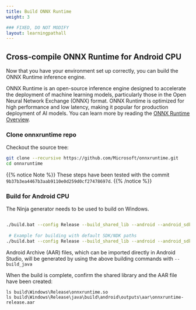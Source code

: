 ```yaml
---
title: Build ONNX Runtime
weight: 3

### FIXED, DO NOT MODIFY
layout: learningpathall
---
```


## Cross-compile ONNX Runtime for Android CPU

Now that you have your environment set up correctly, you can build the ONNX Runtime inference engine. 

ONNX Runtime is an open-source inference engine designed to accelerate the deployment of machine learning models, particularly those in the Open Neural Network Exchange (ONNX) format. ONNX Runtime is optimized for high performance and low latency, making it popular for production deployment of AI models. You can learn more by reading the [ONNX Runtime Overview](https://onnxruntime.ai/).


### Clone onnxruntime repo

Checkout the source tree:

```bash
git clone --recursive https://github.com/Microsoft/onnxruntime.git
cd onnxruntime
```

{{% notice Note %}}
These steps have been tested with the commit `9b37b3ea4467b3aab9110e0d259d0cf27478697d`.
{{% /notice %}}

### Build for Android CPU

The Ninja generator needs to be used to build on Windows.

```bash

./build.bat --config Release --build_shared_lib --android --android_sdk_path <Android SDK Path> --android_ndk_path <Android NDK Path> --android_abi arm64-v8a --android_api <api> --cmake_generator Ninja --build_java
 
 # Example for building with default SDK/NDK paths
./build.bat --config Release --build_shared_lib --android --android_sdk_path C:\Users\$env:USERNAME\AppData\Local\Android\Sdk --android_ndk_path C:\Users\$env:USERNAME\AppData\Local\Android\Sdk\ndk\27.0.12077973 --android_abi arm64-v8a --android_api 27 --cmake_generator Ninja --build_java

```

Android Archive (AAR) files, which can be imported directly in Android Studio, will be generated by using the above building commands with `--build_java`

When the build is complete, confirm the shared library and the AAR file have been created:

```
ls build\Windows\Release\onnxruntime.so
ls build\Windows\Release\java\build\android\outputs\aar\onnxruntime-release.aar
```



